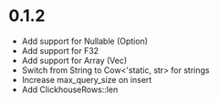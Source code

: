 0.1.2
=====

* Add support for Nullable (Option)
* Add support for F32
* Add support for Array (Vec)
* Switch from String to Cow<'static, str> for strings
* Increase max_query_size on insert
* Add ClickhouseRows::len
